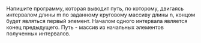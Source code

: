 Напишите программу, которая выводит путь, по которому, двигаясь интервалом длины m по
заданному круговому массиву длины n, концом будет являться первый элемент.
Началом одного интервала является конец предыдущего. Путь - массив из начальных элементов
полученных интервалов.
